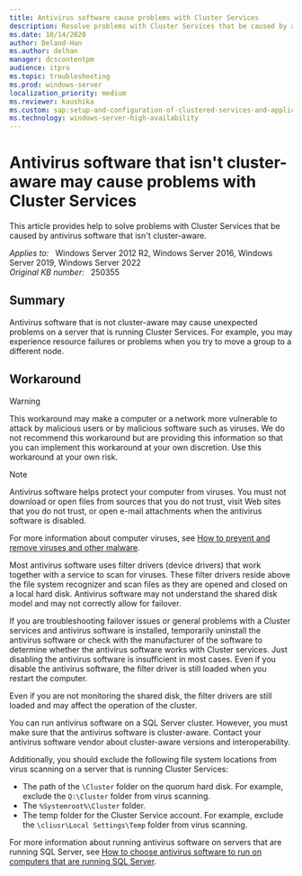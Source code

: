 ```yaml
---
title: Antivirus software cause problems with Cluster Services
description: Resolve problems with Cluster Services that be caused by antivirus software that isn't cluster-aware.
ms.date: 10/14/2020
author: Deland-Han
ms.author: delhan
manager: dcscontentpm
audience: itpro
ms.topic: troubleshooting
ms.prod: windows-server
localization_priority: medium
ms.reviewer: kaushika
ms.custom: sap:setup-and-configuration-of-clustered-services-and-applications, csstroubleshoot
ms.technology: windows-server-high-availability
---
```

# Antivirus software that isn't cluster-aware may cause problems with Cluster Services

This article provides help to solve problems with Cluster Services that be caused by antivirus software that isn't cluster-aware.

_Applies to:_ &nbsp; Windows Server 2012 R2, Windows Server 2016, Windows Server 2019, Windows Server 2022  
_Original KB number:_ &nbsp; 250355

## Summary

Antivirus software that is not cluster-aware may cause unexpected problems on a server that is running Cluster Services. For example, you may experience resource failures or problems when you try to move a group to a different node.

## Workaround

> [!WARNING]
> This workaround may make a computer or a network more vulnerable to attack by malicious users or by malicious software such as viruses. We do not recommend this workaround but are providing this information so that you can implement this workaround at your own discretion. Use this workaround at your own risk.

> [!NOTE]
> Antivirus software helps protect your computer from viruses. You must not download or open files from sources that you do not trust, visit Web sites that you do not trust, or open e-mail attachments when the antivirus software is disabled.

For more information about computer viruses, see [How to prevent and remove viruses and other malware](https://support.microsoft.com/help/129972).  

Most antivirus software uses filter drivers (device drivers) that work together with a service to scan for viruses. These filter drivers reside above the file system recognizer and scan files as they are opened and closed on a local hard disk. Antivirus software may not understand the shared disk model and may not correctly allow for failover.

If you are troubleshooting failover issues or general problems with a Cluster services and antivirus software is installed, temporarily uninstall the antivirus software or check with the manufacturer of the software to determine whether the antivirus software works with Cluster services. Just disabling the antivirus software is insufficient in most cases. Even if you disable the antivirus software, the filter driver is still loaded when you restart the computer.

Even if you are not monitoring the shared disk, the filter drivers are still loaded and may affect the operation of the cluster.

You can run antivirus software on a SQL Server cluster. However, you must make sure that the antivirus software is cluster-aware. Contact your antivirus software vendor about cluster-aware versions and interoperability.

Additionally, you should exclude the following file system locations from virus scanning on a server that is running Cluster Services:

- The path of the `\Cluster` folder on the quorum hard disk. For example, exclude the `Q:\Cluster` folder from virus scanning.
- The `%Systemroot%\Cluster` folder.
- The temp folder for the Cluster Service account. For example, exclude the `\cliusr\Local Settings\Temp` folder from virus scanning.

For more information about running antivirus software on servers that are running SQL Server, see [How to choose antivirus software to run on computers that are running SQL Server](https://support.microsoft.com/help/309422).
